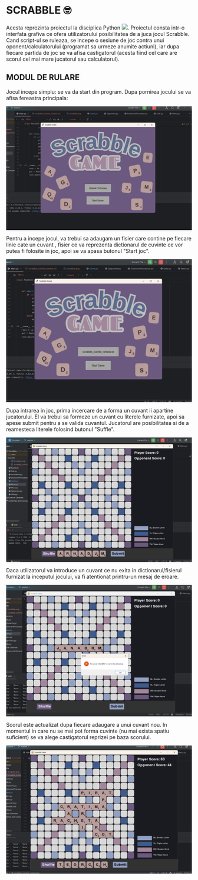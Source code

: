 # SCRABBLE :nerd_face:
Acesta reprezinta proiectul la disciplica Python [![](https://skillicons.dev/icons?i=py)](https://skillicons.dev). Proiectul consta intr-o interfata grafiva ce ofera utilizatorului posibilitatea de a juca jocul Scrabble. Cand script-ul se ruleaza, se incepe o sesiune de joc contra unui oponent/calculatorului (programat sa urmeze anumite actiuni), iar dupa fiecare partida de joc se va afisa castigatorul (acesta fiind cel care are scorul cel mai mare jucatorul sau calculatorul).

## MODUL DE RULARE
Jocul incepe simplu: se va da start din program. Dupa pornirea jocului se va afisa fereastra principala: 

<img align="center" src="Images/1.png">

Pentru a incepe jocul, va trebui sa adaugam un fisier care contine pe fiecare linie cate un cuvant
, fisier ce va reprezenta dictionarul de cuvinte ce vor putea fi folosite in joc, apoi se va apasa butonul "Start joc".

<img align="center" src="Images/2.png">

Dupa intrarea in joc, prima incercare de a forma un cuvant ii apartine jucatorului. El va trebui sa formeze un cuvant cu literele furnizate, apoi sa apese submit pentru a se valida cuvantul. Jucatorul are posibilitatea si de a reamesteca literele folosind butonul "Suffle".

<img align="center" src="Images/4.png">

Daca utilizatorul va introduce un cuvant ce nu exita in dictionarul/fisierul furnizat la inceputul jocului, va fi atentionat printru-un mesaj de eroare. 

<img align="center" src="Images/5.png">

Scorul este actualizat dupa fiecare adaugare a unui cuvant nou. In momentul in care nu se mai pot forma cuvinte (nu mai exista spatiu suficient) se va alege castigatorul reprizei pe baza scorului.

<img align="center" src="Images/7.png">
